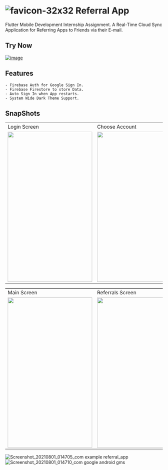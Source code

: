 
# ![favicon-32x32](https://user-images.githubusercontent.com/68506823/127750861-5ddb9a04-4b26-48f5-8691-59b620dd55be.png)  Referral App
Flutter Mobile Development Internship Assignment. A Real-Time Cloud Sync Application for Referring Apps to Friends via their E-mail.

## Try Now
<a href="https://github.com/utgupta27/referral_app/releases/download/0.1/Referral_App_v0.1.apk" target="_blank">![image](https://img.shields.io/badge/Android-3DDC84?style=for-the-badge&logo=android&logoColor=white)</a> 

## Features
    - Firebase Auth for Google Sign In.
    - Firebase Firestore to store Data.
    - Auto Sign In when App restarts.
    - System Wide Dark Theme Support.
    

## SnapShots
 <table>
  <tr>
    <td>Login Screen</td>
     <td>Choose Account</td>
  </tr>
  <tr>
    <td><img src="https://user-images.githubusercontent.com/68506823/127751537-08b3becb-f64a-4c79-9308-34d2e9e6ca7d.jpg" width=270 height=480></td>
    <td><img src="https://user-images.githubusercontent.com/68506823/127751542-954104ac-5211-4224-a9ee-00624c9cd55f.jpg" width=270 height=480></td>
  </tr>
 </table>


<table>
  <tr>
    <td>Main Screen</td>
     <td>Referrals Screen</td>
    <td>App Drawer</td>
  </tr>
  <tr>
    <td><img src="https://user-images.githubusercontent.com/68506823/127751016-de57c28b-8fc7-4916-9de0-95cbaf346648.jpg" width=270 height=480></td>
    <td><img src="https://user-images.githubusercontent.com/68506823/127751022-36335d17-052f-4694-a08f-97b2e8466cec.jpg" width=270 height=480></td>
    <td><img src="https://user-images.githubusercontent.com/68506823/127751025-4c1ca27e-5049-42af-b913-6e8016125829.jpg" width=270 height=480></td>
  </tr>
 </table>
 
 ![Screenshot_20210801_014705_com example referral_app](https://user-images.githubusercontent.com/68506823/127751537-08b3becb-f64a-4c79-9308-34d2e9e6ca7d.jpg)
![Screenshot_20210801_014710_com google android gms](https://user-images.githubusercontent.com/68506823/127751542-954104ac-5211-4224-a9ee-00624c9cd55f.jpg)

 

 
